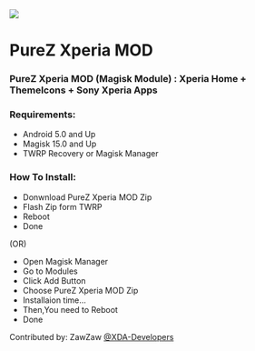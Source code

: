 <img src="https://s20.postimg.cc/r6nu0344d/Screenshot_20170720-222914.jpg" />

# PureZ Xperia MOD

### PureZ Xperia MOD (Magisk Module) : Xperia Home + ThemeIcons + Sony Xperia Apps

### Requirements:
- Android 5.0 and Up
- Magisk 15.0 and Up
- TWRP Recovery or Magisk Manager

### How To Install:
- Donwnload PureZ Xperia MOD Zip
- Flash Zip form TWRP
- Reboot
- Done

(OR)

- Open Magisk Manager
- Go to Modules
- Click Add Button
- Choose PureZ Xperia MOD Zip
- Installaion time...
- Then,You need to Reboot
- Done

Contributed by: ZawZaw [@XDA-Developers](https://forum.xda-developers.com/member.php?u=7581611)
